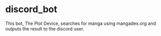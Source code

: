 # discord_bot

This bot, The Plot Device, searches for manga using mangadex.org and outputs the result to the discord user.
